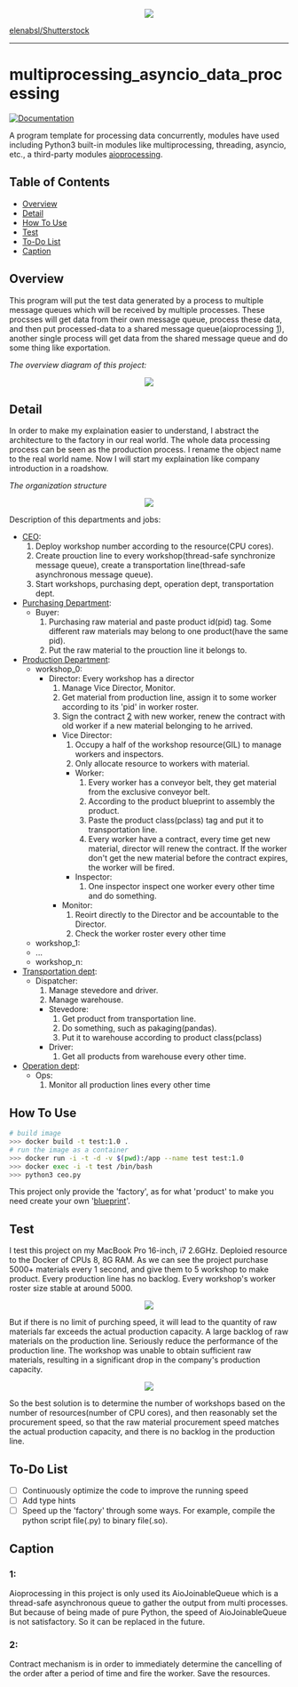 <p align="center">
    <img src="./first_image.jpg">

[elenabsl/Shutterstock](https://www.shutterstock.com/image-vector/innovative-contemporary-smart-industry-product-design-1160095369)

------
# multiprocessing_asyncio_data_processing

[![Documentation](https://img.shields.io/badge/Python-3.7%2B-green.svg)](https://docs.python.org/3/library/asyncio-task.html#asyncio.run)

A program template for processing data concurrently, modules have used including Python3 built-in modules like multiprocessing, threading, asyncio, etc., a third-party modules [aioprocessing](https://github.com/dano/aioprocessing).

## Table of Contents
* [Overview](#Overview)
* [Detail](#Detail)
* [How To Use](#How-To-Use)
* [Test](#Test)
* [To-Do List](#To-Do-List)
* [Caption](#Caption)
## Overview
This program will put the test data generated by a process to multiple message queues which will be received by multiple processes. These procsses will get data from their own message queue, process these data, and then put processed-data to a shared message queue(aioprocessing [1](#1)), another single process will get data from the shared message queue and do some thing like exportation.

*The overview diagram of this project:*

<p align="center">
    <img src="./overview.svg">

## Detail

In order to make my explaination easier to understand, I abstract the architecture to the factory in our real world. The whole data processing process can be seen as the production process. I rename the object name to the real world name. Now I will start my explaination like company introduction in a roadshow.

*The organization structure*

<p align="center">
    <img src="./structure.svg">

Description of this departments and jobs:
- [CEO](./ceo.py): 
    1. Deploy workshop number according to the resource(CPU cores).
    2. Create prouction line to every workshop(thread-safe synchronize message queue), create a transportation line(thread-safe asynchronous message queue).
    3. Start workshops, purchasing dept, operation dept, transportation dept.
- [Purchasing Department](./depts/purchasing_dept.py):
    - Buyer:
        1. Purchasing raw material and paste product id(pid) tag. Some different raw materials may belong to one product(have the same pid). 
        2. Put the raw material to the prouction line it belongs to.
- [Production Department](./depts/production_dept.py):
    - workshop_0:
        - Director: Every workshop has a director
            1. Manage Vice Director, Monitor.
            2. Get material from production line, assign it to some worker according to its 'pid' in worker roster.
            3. Sign the contract [2](#2) with new worker, renew the contract with old worker if a new material belonging to he arrived.
            - Vice Director:
                1. Occupy a half of the workshop resource(GIL) to manage workers and inspectors.
                2. Only allocate resource to workers with material.
                - Worker: 
                    1. Every worker has a conveyor belt, they get material from the exclusive conveyor belt.
                    2. According to the product blueprint to assembly the product.
                    3. Paste the product class(pclass) tag and put it to transportation line.
                    4. Every worker have a contract, every time get new material, director will renew the contract. If the worker don't get the  new material before the contract expires, the worker will be fired.
                - Inspector:
                    1. One inspector inspect one worker every other time and do something.
            - Monitor:
                1. Reoirt directly to the Director and be accountable to the Director.
                2. Check the worker roster every other time
    - workshop_1:
    - ...
    - workshop_n:
- [Transportation dept](./depts/transportation_dept.py):
    - Dispatcher:
        1. Manage stevedore and driver.
        2. Manage warehouse.
        - Stevedore:
            1. Get product from transportation line.
            2. Do something, such as pakaging(pandas).
            3. Put it to warehouse according to product class(pclass)
        - Driver:
            1. Get all products from warehouse every other time.
- [Operation dept](./depts/operation_dept.py):
    - Ops:
        1. Monitor all production lines every other time

## How To Use
```bash
# build image
>>> docker build -t test:1.0 .
# run the image as a container
>>> docker run -i -t -d -v $(pwd):/app --name test test:1.0
>>> docker exec -i -t test /bin/bash
>>> python3 ceo.py
```

This project only provide the 'factory', as for what 'product' to make you need create your own '[blueprint](./design/product_design)'.
## Test
I test this project on my MacBook Pro 16-inch, i7 2.6GHz.
Deploied resource to the Docker of CPUs 8, 8G RAM.
As we can see the project purchase 5000+ materials every 1 second, and give them to 5 workshop to make product. Every production line has no backlog. Every workshop's worker roster size stable at around 5000.
<p align="center">
    <img src="./limit_20s.gif">
    
But if there is no limit of purching speed, it will lead to the quantity of raw materials far exceeds the actual production capacity. A large backlog of raw materials on the production line. Seriously reduce the performance of the production line. The workshop was unable to obtain sufficient raw materials, resulting in a significant drop in the company's production capacity.
<p align="center">
    <img src="./nolimit_20s.gif">
    
So the best solution is to determine the number of workshops based on the number of resources(number of CPU cores), and then reasonably set the procurement speed, so that the raw material procurement speed matches the actual production capacity, and there is no backlog in the production line.
    
## To-Do List
- [ ] Continuously optimize the code to improve the running speed
- [ ] Add type hints
- [ ] Speed up the 'factory' through some ways. For example, compile the python script file(.py) to binary file(.so).
    
## Caption
### 1: 
Aioprocessing in this project is only used its AioJoinableQueue which is a thread-safe asynchronous queue to gather the output from multi processes. But because of being made of pure Python, the speed of AioJoinableQueue is not satisfactory. So it can be replaced in the future.
### 2:
Contract mechanism is in order to immediately determine the cancelling of the order after a period of time and fire the worker. Save the resources.
